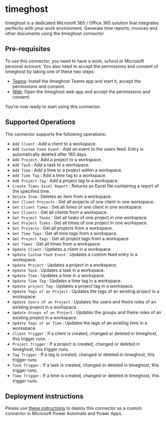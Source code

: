 # timeghost

timeghost is a dedicated Microsoft 365 / Office 365 solution that integrates perfectly with your work environment. Generate time reports, invoices and other documents using the timeghost connector.

## Pre-requisites

To use this connector, you need to have a work, school or Microsoft personal account. You also need to accept the permissions and consent of timeghost by taking one of these two steps:

- [Teams](https://teams.microsoft.com/): Install the timeghost Teams app and start it, accept the permissions and consent.
- [Web](http://web.timeghost.io/): Open the timeghost web app and accept the permissions and consent.

You're now ready to start using this connector.

## Supported Operations

The connector supports the following operations:

- `Add Client` : Add a client to a workspace.
- `Add Custom Feed Event` : Add an event to the users feed. Entry is automatically deleted after 180 days.
- `Add Project` : Add a project to a workspace.
- `Add Task` : Add a task to a workspace.
- `Add Time` : Add a time to a project within a workspace.
- `Add Time Tag` : Add a time tag to a workspace.
- `Add Project Tag` : Add a project tag to a workspace.
- `Create Times Excel Report` : Returns an Excel file containing a report of the specified time.
- `Delete Item` : Deletes an item from a workspace.
- `Get Client Projects` : Get all projects of one client in one workspace.
- `Get Client Times` : Get all times of one client in one workspace.
- `Get Clients` : Get all clients from a workspace.
- `Get Project Tasks` : Get all tasks of one project in one workspace.
- `Get Project Times` : Get all times of one project in one workspace.
- `Get Projects` : Get all projects from a workspace.
- `Get Time Tags` : Get all time tags from a workspace.
- `Get Project Tags` : Get all project tags from a workspace.
- `Get Times` : Get all times from a workspace.
- `Update Client` : Updates a client in a workspace.
- `Update Custom Feed Event` : Updates a custom feed entry in a workspace.
- `Update Project` : Updates a project in a workspace.
- `Update Task` : Updates a task in a workspace.
- `Update Time` : Updates a time in a workspace.
- `Update Time Tag` : Updates a time tag in a workspace.
- `Update project Tag` : Updates a project tag in a workspace.
- `Update Tags of an Project` : Updates the tags of an existing project in a workspace.
- `Update Users of an Project` : Updates the users and theire roles of an existing project in a workspace.
- `Update Groups of an Project` : Updates the groups and theire roles of an existing project in a workspace.
- `Update Tags of an Time` : Updates the tags of an existing time in a workspace.
- `Client Trigger` : If a client is created, changed or deleted in timeghost, this trigger runs.
- `Project Trigger` : If a project is created, changed or deleted in timeghost, this trigger runs.
- `Tag Trigger` : If a tag is created, changed or deleted in timeghost, this trigger runs.
- `Task Trigger` : If a task is created, changed or deleted in timeghost, this trigger runs.
- `Time Trigger` : If a time is created, changed or deleted in timeghost, this trigger runs.

## Deployment instructions

Please use [these instructions](https://docs.microsoft.com/en-us/connectors/custom-connectors/paconn-cli) to deploy this connector as a custom connector in Microsoft Power Automate and Power Apps.
